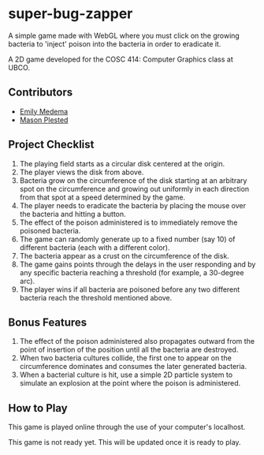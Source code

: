 # super-bug-zapper
A simple game made with WebGL where you must click on the growing bacteria to 'inject' poison into the bacteria in order to eradicate it.

A 2D game developed for the COSC 414: Computer Graphics class at UBCO.

## Contributors
 - [Emily Medema](https://github.com/emedema)
 - [Mason Plested](https://github.com/MasonPles)

## Project Checklist

1. The playing field starts as a circular disk centered at the origin.
2. The player views the disk from above.
3. Bacteria grow on the circumference of the disk starting at an arbitrary spot on the
circumference and growing out uniformly in each direction from that spot at a speed
determined by the game.
4. The player needs to eradicate the bacteria by placing the mouse over the bacteria and
hitting a button.
5. The effect of the poison administered is to immediately remove the poisoned bacteria.
6. The game can randomly generate up to a fixed number (say 10) of different bacteria
(each with a different color).
7. The bacteria appear as a crust on the circumference of the disk.
8. The game gains points through the delays in the user responding and by any specific
bacteria reaching a threshold (for example, a 30-degree arc).
9. The player wins if all bacteria are poisoned before any two different bacteria reach the
threshold mentioned above.

## Bonus Features

1. The effect of the poison administered also propagates outward from the point of insertion of the position until all the bacteria are destroyed.
2. When two bacteria cultures collide, the first one to appear on the circumference dominates and consumes the later generated bacteria.
3. When a bacterial culture is hit, use a simple 2D particle system to simulate an explosion at the point where the poison is administered.

## How to Play

This game is played online through the use of your computer's localhost.

This game is not ready yet. This will be updated once it is ready to play.
